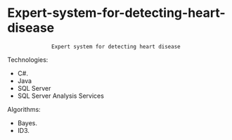 # Expert-system-for-detecting-heart-disease
                  Expert system for detecting heart disease


Technologies: 
- C#.
- Java
- SQL Server
- SQL Server Analysis Services

Algorithms:
- Bayes.
- ID3.
